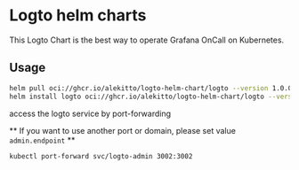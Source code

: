 # Logto helm charts

This Logto Chart is the best way to operate Grafana OnCall on Kubernetes.

## Usage

```bash
helm pull oci://ghcr.io/alekitto/logto-helm-chart/logto --version 1.0.0
helm install logto oci://ghcr.io/alekitto/logto-helm-chart/logto --version 1.0.0 --set database.dsn=$DATABASE_URL
```

access the logto service by port-forwarding

** If you want to use another port or domain, please set value `admin.endpoint` **
```bash
kubectl port-forward svc/logto-admin 3002:3002
```
